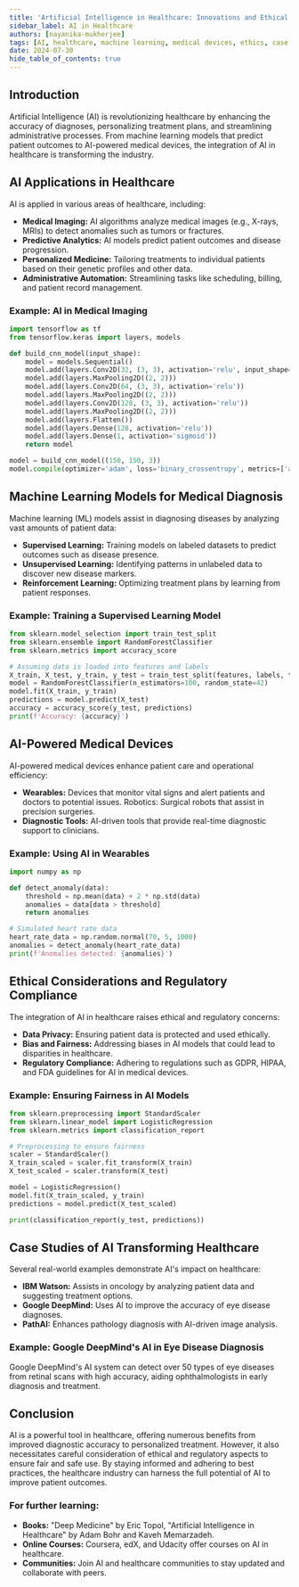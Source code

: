 ```yaml
---
title: 'Artificial Intelligence in Healthcare: Innovations and Ethical Considerations'
sidebar_label: AI in Healthcare
authors: [nayanika-mukherjee]
tags: [AI, healthcare, machine learning, medical devices, ethics, case studies]
date: 2024-07-30
hide_table_of_contents: true
---
```


## Introduction

Artificial Intelligence (AI) is revolutionizing healthcare by enhancing the accuracy of diagnoses, personalizing treatment plans, and streamlining administrative processes. From machine learning models that predict patient outcomes to AI-powered medical devices, the integration of AI in healthcare is transforming the industry.

## AI Applications in Healthcare

AI is applied in various areas of healthcare, including:

- **Medical Imaging:** AI algorithms analyze medical images (e.g., X-rays, MRIs) to detect anomalies such as tumors or fractures.
- **Predictive Analytics:** AI models predict patient outcomes and disease progression.
- **Personalized Medicine:** Tailoring treatments to individual patients based on their genetic profiles and other data.
- **Administrative Automation:** Streamlining tasks like scheduling, billing, and patient record management.

### Example: AI in Medical Imaging

```python
import tensorflow as tf
from tensorflow.keras import layers, models

def build_cnn_model(input_shape):
    model = models.Sequential()
    model.add(layers.Conv2D(32, (3, 3), activation='relu', input_shape=input_shape))
    model.add(layers.MaxPooling2D((2, 2)))
    model.add(layers.Conv2D(64, (3, 3), activation='relu'))
    model.add(layers.MaxPooling2D((2, 2)))
    model.add(layers.Conv2D(128, (3, 3), activation='relu'))
    model.add(layers.MaxPooling2D((2, 2)))
    model.add(layers.Flatten())
    model.add(layers.Dense(128, activation='relu'))
    model.add(layers.Dense(1, activation='sigmoid'))
    return model

model = build_cnn_model((150, 150, 3))
model.compile(optimizer='adam', loss='binary_crossentropy', metrics=['accuracy'])
```

## Machine Learning Models for Medical Diagnosis

Machine learning (ML) models assist in diagnosing diseases by analyzing vast amounts of patient data:

- **Supervised Learning:** Training models on labeled datasets to predict outcomes such as disease presence.
- **Unsupervised Learning:** Identifying patterns in unlabeled data to discover new disease markers.
- **Reinforcement Learning:** Optimizing treatment plans by learning from patient responses.

### Example: Training a Supervised Learning Model

```python
from sklearn.model_selection import train_test_split
from sklearn.ensemble import RandomForestClassifier
from sklearn.metrics import accuracy_score

# Assuming data is loaded into features and labels
X_train, X_test, y_train, y_test = train_test_split(features, labels, test_size=0.2, random_state=42)
model = RandomForestClassifier(n_estimators=100, random_state=42)
model.fit(X_train, y_train)
predictions = model.predict(X_test)
accuracy = accuracy_score(y_test, predictions)
print(f'Accuracy: {accuracy}')
```

## AI-Powered Medical Devices
AI-powered medical devices enhance patient care and operational efficiency:

- **Wearables:** Devices that monitor vital signs and alert patients and doctors to potential issues.
Robotics: Surgical robots that assist in precision surgeries.
- **Diagnostic Tools:** AI-driven tools that provide real-time diagnostic support to clinicians.

### Example: Using AI in Wearables

```python
import numpy as np

def detect_anomaly(data):
    threshold = np.mean(data) + 2 * np.std(data)
    anomalies = data[data > threshold]
    return anomalies

# Simulated heart rate data
heart_rate_data = np.random.normal(70, 5, 1000)
anomalies = detect_anomaly(heart_rate_data)
print(f'Anomalies detected: {anomalies}')
```

## Ethical Considerations and Regulatory Compliance

The integration of AI in healthcare raises ethical and regulatory concerns:

- **Data Privacy:** Ensuring patient data is protected and used ethically.
- **Bias and Fairness:** Addressing biases in AI models that could lead to disparities in healthcare.
- **Regulatory Compliance:** Adhering to regulations such as GDPR, HIPAA, and FDA guidelines for AI in medical devices.

### Example: Ensuring Fairness in AI Models

```python
from sklearn.preprocessing import StandardScaler
from sklearn.linear_model import LogisticRegression
from sklearn.metrics import classification_report

# Preprocessing to ensure fairness
scaler = StandardScaler()
X_train_scaled = scaler.fit_transform(X_train)
X_test_scaled = scaler.transform(X_test)

model = LogisticRegression()
model.fit(X_train_scaled, y_train)
predictions = model.predict(X_test_scaled)

print(classification_report(y_test, predictions))
```

## Case Studies of AI Transforming Healthcare

Several real-world examples demonstrate AI's impact on healthcare:

- **IBM Watson:** Assists in oncology by analyzing patient data and suggesting treatment options.
- **Google DeepMind:** Uses AI to improve the accuracy of eye disease diagnoses.
- **PathAI:** Enhances pathology diagnosis with AI-driven image analysis.

### Example: Google DeepMind's AI in Eye Disease Diagnosis

Google DeepMind's AI system can detect over 50 types of eye diseases from retinal scans with high accuracy, aiding ophthalmologists in early diagnosis and treatment.

## Conclusion

AI is a powerful tool in healthcare, offering numerous benefits from improved diagnostic accuracy to personalized treatment. However, it also necessitates careful consideration of ethical and regulatory aspects to ensure fair and safe use. By staying informed and adhering to best practices, the healthcare industry can harness the full potential of AI to improve patient outcomes.

### For further learning:

- **Books:** "Deep Medicine" by Eric Topol, "Artificial Intelligence in Healthcare" by Adam Bohr and Kaveh Memarzadeh.
- **Online Courses:** Coursera, edX, and Udacity offer courses on AI in healthcare.
- **Communities:** Join AI and healthcare communities to stay updated and collaborate with peers.